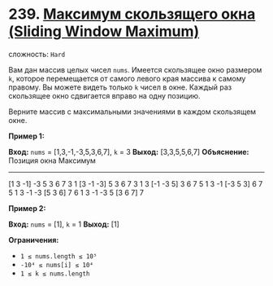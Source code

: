 # 239. [Максимум скользящего окна (Sliding Window Maximum)](https://leetcode.com/problems/sliding-window-maximum/description/)

сложность: `Hard`

Вам дан массив целых чисел `nums`. Имеется скользящее окно размером `k`, которое перемещается от самого левого края массива к самому правому. Вы можете видеть только `k` чисел в окне. Каждый раз скользящее окно сдвигается вправо на одну позицию.

Верните массив с максимальными значениями в каждом скользящем окне.

**Пример 1:**

**Вход:** `nums` = [1,3,-1,-3,5,3,6,7], `k` = 3
**Выход:** [3,3,5,5,6,7]
**Объяснение:**
Позиция окна                  Максимум
---------------  -----
[1  3  -1] -3  5  3  6  7       3
1 [3  -1  -3] 5  3  6  7       3
1  3 [-1  -3  5] 3  6  7       5
1  3  -1 [-3  5  3] 6  7       5
1  3  -1  -3 [5  3  6] 7       6
1  3  -1  -3  5 [3  6  7]      7

**Пример 2:**

**Вход:** `nums` = [1], `k` = 1
**Выход:** [1]

**Ограничения:**

*   `1 ≤ nums.length ≤ 10⁵`
*   `-10⁴ ≤ nums[i] ≤ 10⁴`
*   `1 ≤ k ≤ nums.length`